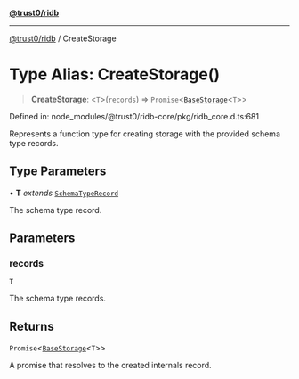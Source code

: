 [**@trust0/ridb**](../README.md)

***

[@trust0/ridb](../README.md) / CreateStorage

# Type Alias: CreateStorage()

> **CreateStorage**: \<`T`\>(`records`) => `Promise`\<[`BaseStorage`](../classes/BaseStorage.md)\<`T`\>\>

Defined in: node\_modules/@trust0/ridb-core/pkg/ridb\_core.d.ts:681

Represents a function type for creating storage with the provided schema type records.

## Type Parameters

• **T** *extends* [`SchemaTypeRecord`](SchemaTypeRecord.md)

The schema type record.

## Parameters

### records

`T`

The schema type records.

## Returns

`Promise`\<[`BaseStorage`](../classes/BaseStorage.md)\<`T`\>\>

A promise that resolves to the created internals record.
